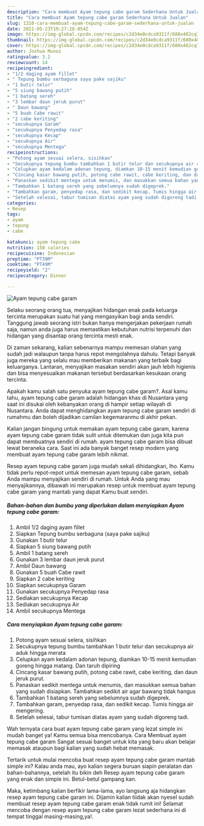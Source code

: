 ```yaml
---
description: "Cara membuat Ayam tepung cabe garam Sederhana Untuk Jualan"
title: "Cara membuat Ayam tepung cabe garam Sederhana Untuk Jualan"
slug: 1310-cara-membuat-ayam-tepung-cabe-garam-sederhana-untuk-jualan
date: 2021-05-23T19:27:28.054Z
image: https://img-global.cpcdn.com/recipes/c2d34e0cdca9311f/680x482cq70/ayam-tepung-cabe-garam-foto-resep-utama.jpg
thumbnail: https://img-global.cpcdn.com/recipes/c2d34e0cdca9311f/680x482cq70/ayam-tepung-cabe-garam-foto-resep-utama.jpg
cover: https://img-global.cpcdn.com/recipes/c2d34e0cdca9311f/680x482cq70/ayam-tepung-cabe-garam-foto-resep-utama.jpg
author: Joshua Munoz
ratingvalue: 3.2
reviewcount: 14
recipeingredient:
- "1/2 daging ayam fillet"
- " Tepung bumbu serbaguna saya pake sajiku"
- "1 butir telur"
- "5 siung bawang putih"
- "1 batang sereh"
- "3 lembar daun jeruk purut"
- " Daun bawang"
- "5 buah Cabe rawit"
- "2 cabe keriting"
- "secukupnya Garam"
- "secukupnya Penyedap rasa"
- "secukupnya Kecap"
- "secukupnya Air"
- "secukupnya Mentega"
recipeinstructions:
- "Potong ayam sesuai selera, sisihkan"
- "Secukupnya tepung bumbu tambahkan 1 butir telur dan secukupnya air aduk hingga merata"
- "Celupkan ayam kedalam adonan tepung, diamkan 10-15 menit kemudian goreng hingga matang. Dan taruh dipiring"
- "Cincang kasar bawang putih, potong cabe rawit, cabe keriting, dan daun jeruk purut."
- "Panaskan sedikit mentega untuk menumis, dan masukkan semua bahan yang sudah disiapkan. Tambahkan sedikit air agar bawang tidak hangus"
- "Tambahkan 1 batang sereh yang sebelumnya sudah digeprek."
- "Tambahkan garam, penyedap rasa, dan sedikit kecap. Tumis hingga air mengering."
- "Setelah selesai, tabur tumisan diatas ayam yang sudah digoreng tadi."
categories:
- Resep
tags:
- ayam
- tepung
- cabe

katakunci: ayam tepung cabe 
nutrition: 158 calories
recipecuisine: Indonesian
preptime: "PT39M"
cooktime: "PT49M"
recipeyield: "2"
recipecategory: Dinner

---
```



![Ayam tepung cabe garam](https://img-global.cpcdn.com/recipes/c2d34e0cdca9311f/680x482cq70/ayam-tepung-cabe-garam-foto-resep-utama.jpg)

Selaku seorang orang tua, menyajikan hidangan enak pada keluarga tercinta merupakan suatu hal yang mengasyikan bagi anda sendiri. Tanggung jawab seorang istri bukan hanya mengerjakan pekerjaan rumah saja, namun anda juga harus memastikan kebutuhan nutrisi terpenuhi dan hidangan yang disantap orang tercinta mesti enak.

Di zaman  sekarang, kalian sebenarnya mampu memesan olahan yang sudah jadi walaupun tanpa harus repot mengolahnya dahulu. Tetapi banyak juga mereka yang selalu mau memberikan makanan yang terbaik bagi keluarganya. Lantaran, menyajikan masakan sendiri akan jauh lebih higienis dan bisa menyesuaikan makanan tersebut berdasarkan kesukaan orang tercinta. 



Apakah kamu salah satu penyuka ayam tepung cabe garam?. Asal kamu tahu, ayam tepung cabe garam adalah hidangan khas di Nusantara yang saat ini disukai oleh kebanyakan orang di hampir setiap wilayah di Nusantara. Anda dapat menghidangkan ayam tepung cabe garam sendiri di rumahmu dan boleh dijadikan camilan kegemaranmu di akhir pekan.

Kalian jangan bingung untuk memakan ayam tepung cabe garam, karena ayam tepung cabe garam tidak sulit untuk ditemukan dan juga kita pun dapat membuatnya sendiri di rumah. ayam tepung cabe garam bisa dibuat lewat beraneka cara. Saat ini ada banyak banget resep modern yang membuat ayam tepung cabe garam lebih nikmat.

Resep ayam tepung cabe garam juga mudah sekali dihidangkan, lho. Kamu tidak perlu repot-repot untuk memesan ayam tepung cabe garam, sebab Anda mampu menyajikan sendiri di rumah. Untuk Anda yang mau menyajikannya, dibawah ini merupakan resep untuk membuat ayam tepung cabe garam yang mantab yang dapat Kamu buat sendiri.

<!--inarticleads1-->

##### Bahan-bahan dan bumbu yang diperlukan dalam menyiapkan Ayam tepung cabe garam:

1. Ambil 1/2 daging ayam fillet
1. Siapkan  Tepung bumbu serbaguna (saya pake sajiku)
1. Gunakan 1 butir telur
1. Siapkan 5 siung bawang putih
1. Ambil 1 batang sereh
1. Gunakan 3 lembar daun jeruk purut
1. Ambil  Daun bawang
1. Gunakan 5 buah Cabe rawit
1. Siapkan 2 cabe keriting
1. Siapkan secukupnya Garam
1. Gunakan secukupnya Penyedap rasa
1. Sediakan secukupnya Kecap
1. Sediakan secukupnya Air
1. Ambil secukupnya Mentega




<!--inarticleads2-->

##### Cara menyiapkan Ayam tepung cabe garam:

1. Potong ayam sesuai selera, sisihkan
1. Secukupnya tepung bumbu tambahkan 1 butir telur dan secukupnya air aduk hingga merata
1. Celupkan ayam kedalam adonan tepung, diamkan 10-15 menit kemudian goreng hingga matang. Dan taruh dipiring
1. Cincang kasar bawang putih, potong cabe rawit, cabe keriting, dan daun jeruk purut.
1. Panaskan sedikit mentega untuk menumis, dan masukkan semua bahan yang sudah disiapkan. Tambahkan sedikit air agar bawang tidak hangus
1. Tambahkan 1 batang sereh yang sebelumnya sudah digeprek.
1. Tambahkan garam, penyedap rasa, dan sedikit kecap. Tumis hingga air mengering.
1. Setelah selesai, tabur tumisan diatas ayam yang sudah digoreng tadi.




Wah ternyata cara buat ayam tepung cabe garam yang lezat simple ini mudah banget ya! Kamu semua bisa mencobanya. Cara Membuat ayam tepung cabe garam Sangat sesuai banget untuk kita yang baru akan belajar memasak ataupun bagi kalian yang sudah hebat memasak.

Tertarik untuk mulai mencoba buat resep ayam tepung cabe garam mantab simple ini? Kalau anda mau, ayo kalian segera buruan siapin peralatan dan bahan-bahannya, setelah itu bikin deh Resep ayam tepung cabe garam yang enak dan simple ini. Betul-betul gampang kan. 

Maka, ketimbang kalian berfikir lama-lama, ayo langsung aja hidangkan resep ayam tepung cabe garam ini. Dijamin kalian tiidak akan nyesel sudah membuat resep ayam tepung cabe garam enak tidak rumit ini! Selamat mencoba dengan resep ayam tepung cabe garam lezat sederhana ini di tempat tinggal masing-masing,ya!.

